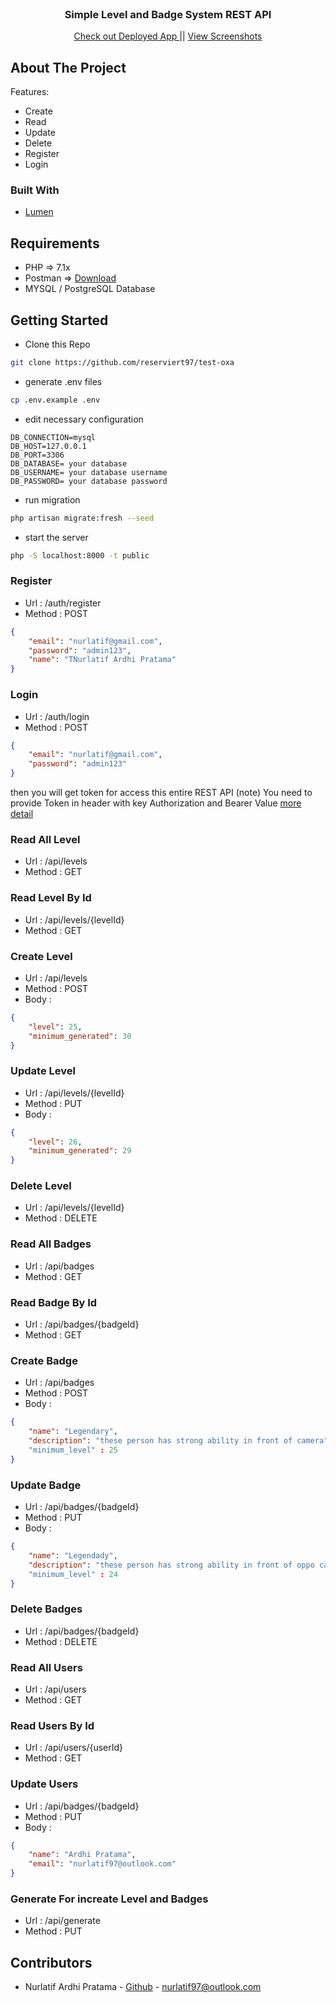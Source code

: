 <!-- PROJECT LOGO -->
<br />
<p align="center">
  <a href="https://github.com/reserviert97/test-oxa"></a>

  <h3 align="center">Simple Level and Badge System REST API</h3>

  <p align="center">
    <a href="https://oxalevelbadge.herokuapp.com/api/">Check out Deployed App </a> ||
    <a href="https://github.com/reserviert97/test-oxa/tree/master/screenshoot">View Screenshots </a>
  </p>
</p>

<!-- ABOUT THE PROJECT -->
## About The Project

Features:
* Create
* Read
* Update
* Delete
* Register
* Login

### Built With
* [Lumen](https://github.com/laravel/lumen)


<!-- GETTING STARTED -->
## Requirements
* PHP => 7.1x
* Postman => [Download](https://www.getpostman.com/downloads/)
* MYSQL / PostgreSQL Database

## Getting Started
* Clone this Repo
```bash
git clone https://github.com/reserviert97/test-oxa
```
* generate .env files
```bash
cp .env.example .env
```
* edit necessary configuration 
```
DB_CONNECTION=mysql
DB_HOST=127.0.0.1
DB_PORT=3306
DB_DATABASE= your database
DB_USERNAME= your database username
DB_PASSWORD= your database password
```

* run migration

```bash
php artisan migrate:fresh --seed
```

* start the server

```bash
php -S localhost:8000 -t public
```

### Register

* Url : /auth/register
* Method : POST

```json
{
	"email": "nurlatif@gmail.com",
	"password": "admin123",
	"name": "TNurlatif Ardhi Pratama"
}
```

### Login

* Url : /auth/login
* Method : POST

```json
{
	"email": "nurlatif@gmail.com",
	"password": "admin123"
}
```
then you will get token for access this entire REST API
(note) You need to provide Token in header with key Authorization and Bearer Value
[more detail](https://github.com/reserviert97/test-oxa/blob/master/screenshoot/1-token.png)

### Read All Level
* Url : /api/levels
* Method : GET

### Read Level By Id

* Url : /api/levels/{levelId}
* Method : GET

### Create Level

* Url : /api/levels
* Method : POST
* Body :

```json
{
	"level": 25,
	"minimum_generated": 30
}
```

### Update Level

* Url : /api/levels/{levelId}
* Method : PUT
* Body :

```json
{
	"level": 26,
	"minimum_generated": 29
}
```

### Delete Level

* Url : /api/levels/{levelId}
* Method : DELETE

### Read All Badges
* Url : /api/badges
* Method : GET

### Read Badge By Id

* Url : /api/badges/{badgeId}
* Method : GET

### Create Badge

* Url : /api/badges
* Method : POST
* Body :

```json
{
	"name": "Legendary",
	"description": "these person has strong ability in front of camera"
	"minimum_level" : 25
}
```

### Update Badge

* Url : /api/badges/{badgeId}
* Method : PUT
* Body :

```json
{
	"name": "Legendady",
	"description": "these person has strong ability in front of oppo camera"
	"minimum_level" : 24
}
```

### Delete Badges

* Url : /api/badges/{badgeId}
* Method : DELETE

### Read All Users

* Url : /api/users
* Method : GET

### Read Users By Id

* Url : /api/users/{userId}
* Method : GET

### Update Users

* Url : /api/badges/{badgeId}
* Method : PUT
* Body :

```json
{
	"name": "Ardhi Pratama",
	"email": "nurlatif97@outlook.com"
}
```

### Generate For increate Level and Badges

* Url : /api/generate
* Method : PUT


<!-- CONTACT -->
## Contributors

* Nurlatif Ardhi Pratama - [Github](https://github.com/reserviert97) - nurlatif97@outlook.com


